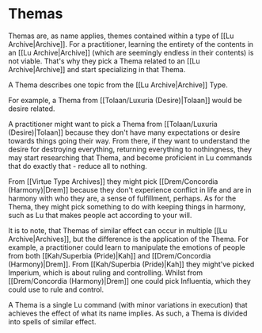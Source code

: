 # Themas
Themas are, as name applies, themes contained within a type of [[Lu Archive|Archive]]. For a practitioner, learning the entirety of the contents in an [[Lu Archive|Archive]] (which are seemingly endless in their contents) is not viable. That's why they pick a Thema related to an [[Lu Archive|Archive]]  and start specializing in that Thema. 

A Thema describes one topic from the [[Lu Archive|Archive]] Type. 

For example, a Thema from [[Tolaan/Luxuria (Desire)|Tolaan]] would be desire related. 

A practitioner might want to pick a Thema from [[Tolaan/Luxuria (Desire)|Tolaan]] because they don't have many expectations or desire towards things going their way. From there, if they want to understand the desire for destroying everything, returning everything to nothingness, they may start researching that Thema, and become proficient in Lu commands that do exactly that - reduce all to nothing. 

From [[Virtue Type Archives]] they might pick [[Drem/Concordia (Harmony)|Drem]] because they don't experience conflict in life and are in harmony with who they are, a sense of fulfillment, perhaps. As for the Thema, they might pick something to do with keeping things in harmony, such as Lu that makes people act according to your will.

It is to note, that Themas of similar effect can occur in multiple [[Lu Archive|Archives]], but the difference is the application of the Thema. For example, a practitioner could learn to manipulate the emotions of people from both [[Kah/Superbia (Pride)|Kah]] and [[Drem/Concordia (Harmony)|Drem]]. From [[Kah/Superbia (Pride)|Kah]] they might've picked Imperium, which is about ruling and controlling. Whilst from [[Drem/Concordia (Harmony)|Drem]] one could pick Influentia, which they could use to rule and control.

A Thema is a single Lu command (with minor variations in execution) that achieves the effect of what its name implies. As such, a Thema is divided into spells of similar effect.